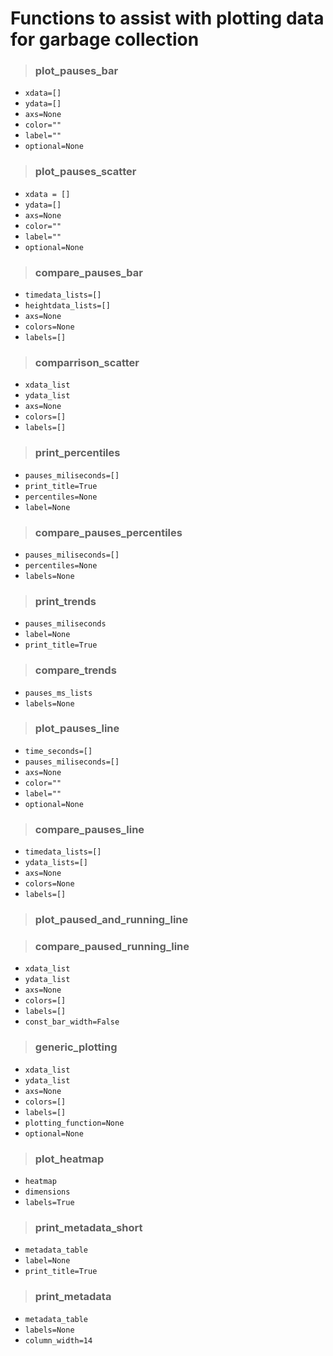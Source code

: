 # Functions to assist with plotting data for garbage collection


> ### plot_pauses_bar
- `xdata=[]` 
- `ydata=[]`
- `axs=None`
- `color=""`
- `label=""`
- `optional=None`



> ### plot_pauses_scatter
- `xdata = []`
- `ydata=[]`
- `axs=None`
- `color=""`
- `label=""`
- `optional=None`

> ### compare_pauses_bar
- `timedata_lists=[]`
- `heightdata_lists=[]`
- `axs=None`
- `colors=None`
- `labels=[]`

> ### comparrison_scatter
- `xdata_list`
- `ydata_list`
- `axs=None`
- `colors=[]`
- `labels=[]`

> ### print_percentiles
- `pauses_miliseconds=[]`
- `print_title=True`
- `percentiles=None`
- `label=None`

> ### compare_pauses_percentiles
- `pauses_miliseconds=[]`
- `percentiles=None`
- `labels=None`

> ### print_trends
- `pauses_miliseconds`
- `label=None`
- `print_title=True`

> ### compare_trends
- `pauses_ms_lists`
- `labels=None`

> ### plot_pauses_line
- `time_seconds=[]`
- `pauses_miliseconds=[]`
- `axs=None`
- `color=""`
- `label=""`
- `optional=None`

> ### compare_pauses_line
- `timedata_lists=[]`
- `ydata_lists=[]`
- `axs=None`
- `colors=None`
- `labels=[]`

> ### plot_paused_and_running_line

> ### compare_paused_running_line
- `xdata_list`
- `ydata_list`
- `axs=None`
- `colors=[]`
- `labels=[]`
- `const_bar_width=False`

> ### generic_plotting
- `xdata_list`
- `ydata_list`
- `axs=None`
- `colors=[]`
- `labels=[]`
- `plotting_function=None`
- `optional=None`

> ### plot_heatmap
- `heatmap`
- `dimensions`
- `labels=True`

> ### print_metadata_short
- `metadata_table`
- `label=None`
- `print_title=True`

> ### print_metadata
- `metadata_table`
- `labels=None`
- `column_width=14`
